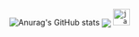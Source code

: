 ![Anurag's GitHub stats](https://github-readme-stats.vercel.app/api?username=davyggabriel&show_icons=true&theme=tokyonight)
<a href="https://github.com/anuraghazra/github-readme-stats"><img align="center" src="https://github-readme-stats.vercel.app/api/top-langs/?username=davyggabriel&layout=compact&theme=dracula&hide_border=true" /></a>
<code><img height="30" alt="javascript" src="https://upload.wikimedia.org/wikipedia/commons/thumb/e/ee/.NET_Core_Logo.svg/2048px-.NET_Core_Logo.svg.png"></code>
